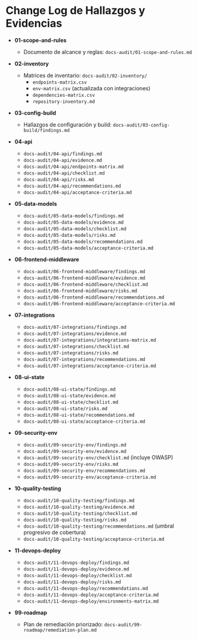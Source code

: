# Change Log de Hallazgos y Evidencias

- **01-scope-and-rules**
  - Documento de alcance y reglas: `docs-audit/01-scope-and-rules.md`

- **02-inventory**
  - Matrices de inventario: `docs-audit/02-inventory/`
    - `endpoints-matrix.csv`
    - `env-matrix.csv` (actualizada con integraciones)
    - `dependencies-matrix.csv`
    - `repository-inventory.md`

- **03-config-build**
  - Hallazgos de configuración y build: `docs-audit/03-config-build/findings.md`

- **04-api**
  - `docs-audit/04-api/findings.md`
  - `docs-audit/04-api/evidence.md`
  - `docs-audit/04-api/endpoints-matrix.md`
  - `docs-audit/04-api/checklist.md`
  - `docs-audit/04-api/risks.md`
  - `docs-audit/04-api/recommendations.md`
  - `docs-audit/04-api/acceptance-criteria.md`

- **05-data-models**
  - `docs-audit/05-data-models/findings.md`
  - `docs-audit/05-data-models/evidence.md`
  - `docs-audit/05-data-models/checklist.md`
  - `docs-audit/05-data-models/risks.md`
  - `docs-audit/05-data-models/recommendations.md`
  - `docs-audit/05-data-models/acceptance-criteria.md`

- **06-frontend-middleware**
  - `docs-audit/06-frontend-middleware/findings.md`
  - `docs-audit/06-frontend-middleware/evidence.md`
  - `docs-audit/06-frontend-middleware/checklist.md`
  - `docs-audit/06-frontend-middleware/risks.md`
  - `docs-audit/06-frontend-middleware/recommendations.md`
  - `docs-audit/06-frontend-middleware/acceptance-criteria.md`

- **07-integrations**
  - `docs-audit/07-integrations/findings.md`
  - `docs-audit/07-integrations/evidence.md`
  - `docs-audit/07-integrations/integrations-matrix.md`
  - `docs-audit/07-integrations/checklist.md`
  - `docs-audit/07-integrations/risks.md`
  - `docs-audit/07-integrations/recommendations.md`
  - `docs-audit/07-integrations/acceptance-criteria.md`

- **08-ui-state**
  - `docs-audit/08-ui-state/findings.md`
  - `docs-audit/08-ui-state/evidence.md`
  - `docs-audit/08-ui-state/checklist.md`
  - `docs-audit/08-ui-state/risks.md`
  - `docs-audit/08-ui-state/recommendations.md`
  - `docs-audit/08-ui-state/acceptance-criteria.md`

- **09-security-env**
  - `docs-audit/09-security-env/findings.md`
  - `docs-audit/09-security-env/evidence.md`
  - `docs-audit/09-security-env/checklist.md` (incluye OWASP)
  - `docs-audit/09-security-env/risks.md`
  - `docs-audit/09-security-env/recommendations.md`
  - `docs-audit/09-security-env/acceptance-criteria.md`

- **10-quality-testing**
  - `docs-audit/10-quality-testing/findings.md`
  - `docs-audit/10-quality-testing/evidence.md`
  - `docs-audit/10-quality-testing/checklist.md`
  - `docs-audit/10-quality-testing/risks.md`
  - `docs-audit/10-quality-testing/recommendations.md` (umbral progresivo de cobertura)
  - `docs-audit/10-quality-testing/acceptance-criteria.md`

- **11-devops-deploy**
  - `docs-audit/11-devops-deploy/findings.md`
  - `docs-audit/11-devops-deploy/evidence.md`
  - `docs-audit/11-devops-deploy/checklist.md`
  - `docs-audit/11-devops-deploy/risks.md`
  - `docs-audit/11-devops-deploy/recommendations.md`
  - `docs-audit/11-devops-deploy/acceptance-criteria.md`
  - `docs-audit/11-devops-deploy/environments-matrix.md`

- **99-roadmap**
  - Plan de remediación priorizado: `docs-audit/99-roadmap/remediation-plan.md`
